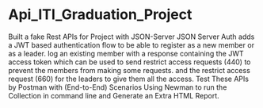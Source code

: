 # Api_ITI_Graduation_Project

Built a fake Rest APIs for Project with JSON-Server
JSON Server Auth adds a JWT based authentication flow to be able to register as a new member or as a leader.
log an existing member with a response containing the JWT access token which can be used to send restrict access requests (440) to prevent the members from making some requests.
and the restrict access request (660) for the leaders to give them all the access.
Test These APIs by Postman with (End-to-End) Scenarios
 Using Newman to run the Collection in command line and Generate an Extra HTML Report. 
